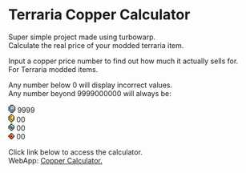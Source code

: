 # Terraria Copper Calculator
Super simple project made using turbowarp. <br />
Calculate the real price of your modded terraria item. <br />

Input a copper price number to find out how much it actually sells for. <br />
For Terraria modded items. <br />

Any number below 0 will display incorrect values. <br />
Any number beyond 9999000000 will always be: <br />

![image](https://raw.githubusercontent.com/ZekusV/Terraria-copper-calculator/main/Platinum_Coin.gif) 9999 <br />
![image](https://raw.githubusercontent.com/ZekusV/Terraria-copper-calculator/main/Gold_Coin.gif) 00 <br />
![image](https://raw.githubusercontent.com/ZekusV/Terraria-copper-calculator/main/Silver_Coin.gif) 00 <br />
![image](https://raw.githubusercontent.com/ZekusV/Terraria-copper-calculator/main/Copper_Coin.gif) 00 <br />


Click link below to access the calculator. <br />
WebApp: [Copper Calculator.](https://zekusv.github.io/Terraria-copper-calculator/TerrariaCopperCalculator2.html)
